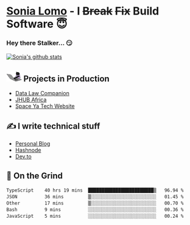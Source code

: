 # [Sonia Lomo](https://sonylomo.github.io/) - I ~~Break~~ ~~Fix~~ Build Software 😇
### Hey there Stalker... 😏 

<a href="https://github.com/sonylomo/github-readme-stats">
  <img align="center" src="https://media.giphy.com/media/lU05nFSW6Y2A/giphy.gif" alt="Sonia's github stats" />
</a>

## <img src="assets/devcat.gif" width="40"> Projects in Production
- [Data Law Companion](https://datalawcompanion.org/)
- [JHUB Africa](https://jhubafrica.com/)
- [Space Ya Tech Website](https://www.spaceyatech.com/)

## ✍️ I write technical stuff
- [Personal Blog](https://sonylomo-github-io.vercel.app/blog)
- [Hashnode](https://sonylomo.hashnode.dev/)
- [Dev.to](https://dev.to/sonylomo)

## 🤡 On the Grind
<!--START_SECTION:waka-->

```txt
TypeScript    40 hrs 19 mins  ████████████████████████▒   96.94 %
JSON          36 mins         ▒░░░░░░░░░░░░░░░░░░░░░░░░   01.45 %
Other         17 mins         ▒░░░░░░░░░░░░░░░░░░░░░░░░   00.70 %
Bash          9 mins          ░░░░░░░░░░░░░░░░░░░░░░░░░   00.36 %
JavaScript    5 mins          ░░░░░░░░░░░░░░░░░░░░░░░░░   00.24 %
```

<!--END_SECTION:waka-->
